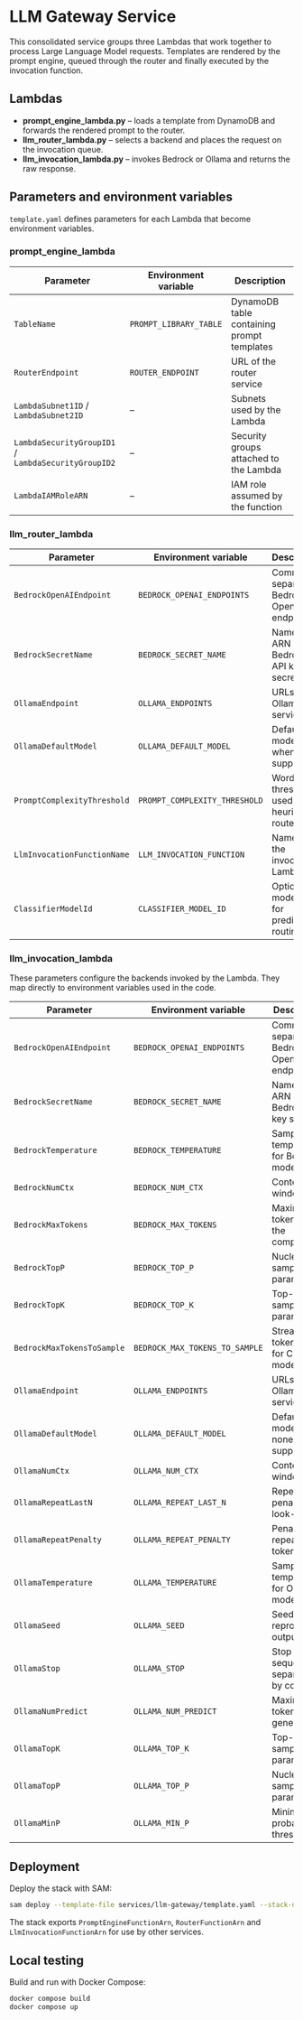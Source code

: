 # LLM Gateway Service

This consolidated service groups three Lambdas that work together to process Large Language Model requests.  Templates are rendered by the prompt engine, queued through the router and finally executed by the invocation function.

## Lambdas

- **prompt_engine_lambda.py** – loads a template from DynamoDB and forwards the rendered prompt to the router.
- **llm_router_lambda.py** – selects a backend and places the request on the invocation queue.
- **llm_invocation_lambda.py** – invokes Bedrock or Ollama and returns the raw response.

## Parameters and environment variables

`template.yaml` defines parameters for each Lambda that become environment variables.

### prompt_engine_lambda

| Parameter | Environment variable | Description |
|-----------|---------------------|-------------|
| `TableName` | `PROMPT_LIBRARY_TABLE` | DynamoDB table containing prompt templates |
| `RouterEndpoint` | `ROUTER_ENDPOINT` | URL of the router service |
| `LambdaSubnet1ID` / `LambdaSubnet2ID` | – | Subnets used by the Lambda |
| `LambdaSecurityGroupID1` / `LambdaSecurityGroupID2` | – | Security groups attached to the Lambda |
| `LambdaIAMRoleARN` | – | IAM role assumed by the function |

### llm_router_lambda

| Parameter | Environment variable | Description |
|-----------|----------------------|-------------|
| `BedrockOpenAIEndpoint` | `BEDROCK_OPENAI_ENDPOINTS` | Comma-separated Bedrock OpenAI endpoints |
| `BedrockSecretName` | `BEDROCK_SECRET_NAME` | Name or ARN of the Bedrock API key secret |
| `OllamaEndpoint` | `OLLAMA_ENDPOINTS` | URLs of Ollama services |
| `OllamaDefaultModel` | `OLLAMA_DEFAULT_MODEL` | Default model when none supplied |
| `PromptComplexityThreshold` | `PROMPT_COMPLEXITY_THRESHOLD` | Word threshold used by the heuristic router |
| `LlmInvocationFunctionName` | `LLM_INVOCATION_FUNCTION` | Name of the invocation Lambda |
| `ClassifierModelId` | `CLASSIFIER_MODEL_ID` | Optional model used for predictive routing |

### llm_invocation_lambda

These parameters configure the backends invoked by the Lambda. They map
directly to environment variables used in the code.

| Parameter | Environment variable | Description |
|-----------|---------------------|-------------|
| `BedrockOpenAIEndpoint` | `BEDROCK_OPENAI_ENDPOINTS` | Comma-separated Bedrock OpenAI endpoints |
| `BedrockSecretName` | `BEDROCK_SECRET_NAME` | Name or ARN of the Bedrock API key secret |
| `BedrockTemperature` | `BEDROCK_TEMPERATURE` | Sampling temperature for Bedrock models |
| `BedrockNumCtx` | `BEDROCK_NUM_CTX` | Context window size |
| `BedrockMaxTokens` | `BEDROCK_MAX_TOKENS` | Maximum tokens in the completion |
| `BedrockTopP` | `BEDROCK_TOP_P` | Nucleus sampling parameter |
| `BedrockTopK` | `BEDROCK_TOP_K` | Top-K sampling parameter |
| `BedrockMaxTokensToSample` | `BEDROCK_MAX_TOKENS_TO_SAMPLE` | Streaming token limit for Claude models |
| `OllamaEndpoint` | `OLLAMA_ENDPOINTS` | URLs of Ollama services |
| `OllamaDefaultModel` | `OLLAMA_DEFAULT_MODEL` | Default model when none supplied |
| `OllamaNumCtx` | `OLLAMA_NUM_CTX` | Context window size |
| `OllamaRepeatLastN` | `OLLAMA_REPEAT_LAST_N` | Repeat penalty look-back |
| `OllamaRepeatPenalty` | `OLLAMA_REPEAT_PENALTY` | Penalize repeating tokens |
| `OllamaTemperature` | `OLLAMA_TEMPERATURE` | Sampling temperature for Ollama models |
| `OllamaSeed` | `OLLAMA_SEED` | Seed for reproducible outputs |
| `OllamaStop` | `OLLAMA_STOP` | Stop sequences separated by commas |
| `OllamaNumPredict` | `OLLAMA_NUM_PREDICT` | Maximum tokens to generate |
| `OllamaTopK` | `OLLAMA_TOP_K` | Top-K sampling parameter |
| `OllamaTopP` | `OLLAMA_TOP_P` | Nucleus sampling parameter |
| `OllamaMinP` | `OLLAMA_MIN_P` | Minimum probability threshold |


## Deployment

Deploy the stack with SAM:

```bash
sam deploy --template-file services/llm-gateway/template.yaml --stack-name llm-gateway
```

The stack exports `PromptEngineFunctionArn`, `RouterFunctionArn` and `LlmInvocationFunctionArn` for use by other services.

## Local testing

Build and run with Docker Compose:

```bash
docker compose build
docker compose up
```
